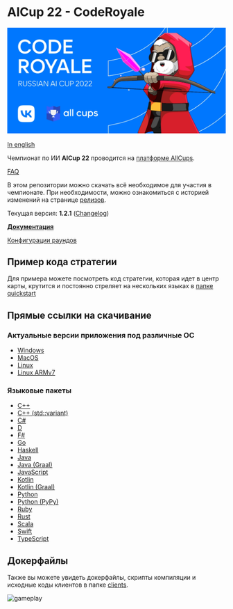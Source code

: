 # AICup 22 - CodeRoyale

![image](docs-ru/logo.png)

[In english](README-en.md)

Чемпионат по ИИ **AICup 22** проводится на [платформе AllCups](https://cups.online/ru/contests/coderoyale).

[FAQ](faq.md)

В этом репозитории можно скачать всё необходимое для участия в чемпионате.
При необходимости, можно ознакомиться с историей изменений на странице [релизов](https://github.com/All-Cups/aicup22/releases).

Текущая версия: **1.2.1** ([Changelog](CHANGELOG.md))

[**Документация**](docs-ru/doc.md)

[Конфигурации раундов](presets)

## Пример кода стратегии

Для примера можете посмотреть код стратегии, которая идет в центр карты, крутится и постоянно стреляет на нескольких языках в [папке quickstart](quickstart)

## Прямые ссылки на скачивание

### Актуальные версии приложения под различные ОС

- [Windows](https://github.com/All-Cups/aicup22/releases/download/v1.2.1/app-windows.zip)
- [MacOS](https://github.com/All-Cups/aicup22/releases/download/v1.2.1/app-macos.tar.gz)
- [Linux](https://github.com/All-Cups/aicup22/releases/download/v1.2.1/app-linux.tar.gz)
- [Linux ARMv7](https://github.com/All-Cups/aicup22/releases/download/v1.2.1/app-linux-armv7.tar.gz)

### Языковые пакеты

- [С++](https://github.com/All-Cups/aicup22/releases/download/v1.1.1/client-cpp.zip)
- [С++ (std::variant)](https://github.com/All-Cups/aicup22/releases/download/v1.2.1/client-cpp_variant.zip)
- [C#](https://github.com/All-Cups/aicup22/releases/download/v1.1.1/client-csharp.zip)
- [D](https://github.com/All-Cups/aicup22/releases/download/v1.1.1/client-dlang.zip)
- [F#](https://github.com/All-Cups/aicup22/releases/download/v1.1.1/client-fsharp.zip)
- [Go](https://github.com/All-Cups/aicup22/releases/download/v1.1.1/client-go.zip)
- [Haskell](https://github.com/All-Cups/aicup22/releases/download/v1.1.1/client-haskell.zip)
- [Java](https://github.com/All-Cups/aicup22/releases/download/v1.1.1/client-java.zip)
- [Java (Graal)](https://github.com/All-Cups/aicup22/releases/download/v1.1.1/client-java_graal.zip)
- [JavaScript](https://github.com/All-Cups/aicup22/releases/download/v1.1.1/client-javascript.zip)
- [Kotlin](https://github.com/All-Cups/aicup22/releases/download/v1.1.1/client-kotlin.zip)
- [Kotlin (Graal)](https://github.com/All-Cups/aicup22/releases/download/v1.1.1/client-kotlin.zip)
- [Python](https://github.com/All-Cups/aicup22/releases/download/v1.1.1/client-python.zip)
- [Python (PyPy)](https://github.com/All-Cups/aicup22/releases/download/v1.1.1/client-python_pypy.zip)
- [Ruby](https://github.com/All-Cups/aicup22/releases/download/v1.1.1/client-ruby.zip)
- [Rust](https://github.com/All-Cups/aicup22/releases/download/v1.1.1/client-rust.zip)
- [Scala](https://github.com/All-Cups/aicup22/releases/download/v1.1.1/client-scala.zip)
- [Swift](https://github.com/All-Cups/aicup22/releases/download/v1.1.1/client-swift.zip)
- [TypeScript](https://github.com/All-Cups/aicup22/releases/download/v1.1.1/client-typescript.zip)

## Докерфайлы

Также вы можете увидеть докерфайлы, скрипты компиляции и исходные коды клиентов в папке [clients](clients).

![gameplay](gameplay.gif)
